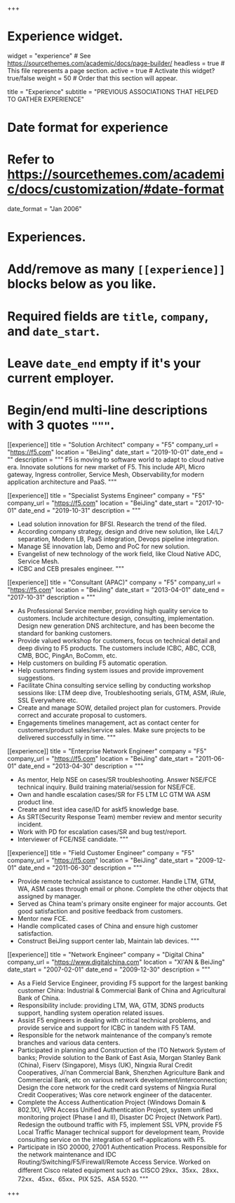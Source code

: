 +++
# Experience widget.
widget = "experience"  # See https://sourcethemes.com/academic/docs/page-builder/
headless = true  # This file represents a page section.
active = true  # Activate this widget? true/false
weight = 50  # Order that this section will appear.

title = "Experience"
subtitle = "PREVIOUS ASSOCIATIONS THAT HELPED TO GATHER EXPERIENCE"

# Date format for experience
#   Refer to https://sourcethemes.com/academic/docs/customization/#date-format
date_format = "Jan 2006"

# Experiences.
#   Add/remove as many `[[experience]]` blocks below as you like.
#   Required fields are `title`, `company`, and `date_start`.
#   Leave `date_end` empty if it's your current employer.
#   Begin/end multi-line descriptions with 3 quotes `"""`.
[[experience]]
  title = "Solution Architect"
  company = "F5"
  company_url = "https://f5.com"
  location = "BeiJing"
  date_start = "2019-10-01"
  date_end = ""
  description = """
 F5 is moving to software world to adapt to cloud native era. Innovate solutions for new market of F5. This include API, Micro gateway, Ingress controller, Service Mesh, Observability,for modern application architecture and PaaS.
  """

[[experience]]
  title = "Specialist Systems Engineer"
  company = "F5"
  company_url = "https://f5.com"
  location = "BeiJing"
  date_start = "2017-10-01"
  date_end = "2019-10-31"
  description = """
* Lead solution innovation for BFSI. Research the trend of the filed.
*  According company strategy, design and drive new solution, like L4/L7 separation, Modern LB, PaaS integration, Devops pipeline integration.
* Manage SE innovation lab, Demo and PoC for new solution.
* Evangelist of new technology of the work field, like Cloud Native ADC, Service Mesh.
* ICBC and CEB presales engineer.
  """

[[experience]]
  title = "Consultant (APAC)"
  company = "F5"
  company_url = "https://f5.com"
  location = "BeiJing"
  date_start = "2013-04-01"
  date_end = "2017-10-31"
  description = """
* As Professional Service member, providing high quality service to customers. Include architecture design, consulting, implementation. Design new generation DNS architecture, and has been become the standard for banking customers.
* Provide valued workshop for customers, focus on technical detail and deep diving to F5 products. The customers include ICBC, ABC, CCB, CMB, BOC, PingAn, BoComm, etc.
* Help customers on building F5 automatic operation.
* Help customers finding system issues and provide improvement suggestions.
* Facilitate China consulting service selling by conducting workshop sessions like: LTM deep dive, Troubleshooting serials, GTM, ASM, iRule, SSL Everywhere etc.
* Create and manage SOW, detailed project plan for customers. Provide correct and accurate proposal to customers.
* Engagements timelines management, act as contact center for customers/product sales/service sales. Make sure projects to be delivered successfully in time.
"""


[[experience]]
  title = "Enterprise Network Engineer"
  company = "F5"
  company_url = "https://f5.com"
  location = "BeiJing"
  date_start = "2011-06-01"
  date_end = "2013-04-30"
  description = """
* As mentor, Help NSE on cases/SR troubleshooting. Answer NSE/FCE technical inquiry. Build training material/session for NSE/FCE.
* Own and handle escalation cases/SR for F5 LTM LC GTM WA ASM product line.
* Create and test idea case/ID for askf5 knowledge base.
* As SRT(Security Response Team) member review and mentor security incident.
*  Work with PD for escalation cases/SR and bug test/report.
* Interviewer of FCE/NSE candidate.
"""

[[experience]]
  title = "Field Customer Engineer"
  company = "F5"
  company_url = "https://f5.com"
  location = "BeiJing"
  date_start = "2009-12-01"
  date_end = "2011-06-30"
  description = """
* Provide remote technical assistance to customer. Handle LTM, GTM, WA, ASM cases through email or phone. Complete the other objects that assigned by manager.
* Served as China team's primary onsite engineer for major accounts. Get good satisfaction and positive feedback from customers.
* Mentor new FCE.
* Handle complicated cases of China and ensure high customer satisfaction.
* Construct BeiJing support center lab, Maintain lab devices.
"""

[[experience]]
  title = "Network Engineer"
  company = "Digital China"
  company_url = "https://www.digitalchina.com"
  location = "XI'AN & BeiJing"
  date_start = "2007-02-01"
  date_end = "2009-12-30"
  description = """
* As a Field Service Engineer, providing F5 support for the largest banking customer China: Industrial & Commercial Bank of China and Agricultural Bank of China.
* Responsibility include: providing LTM, WA, GTM, 3DNS products support, handling system operation related issues.
* Assist F5 engineers in dealing with critical technical problems, and provide service and support for ICBC in tandem with F5 TAM.
* Responsible for the network maintenance of the company’s remote branches and various data centers.
* Participated in planning and Construction of the ITO Network System of banks; Provide solution to the Bank of East Asia, Morgan Stanley Bank (China), Fiserv (Singapore), Misys (UK), Ningxia Rural Credit Cooperatives, Ji’nan Commercial Bank, Shenzhen Agriculture Bank and Commercial Bank, etc on various network development/interconnection; Design the core network for the credit card systems of Ningxia Rural Credit Cooperatives; Was core network engineer of the datacenter.
* Complete the Access Authentication Project (Windows Domain & 802.1X), VPN Access Unified Authentication Project, system unified monitoring project (Phase I and II), Disaster DC Project (Network Part). Redesign the outbound traffic with F5, implement SSL VPN, provide F5 Local Traffic Manager technical support for development team, Provide consulting service on the integration of self-applications with F5.
* Participate in ISO 20000, 27001 Authentication Process. Responsible for the network maintenance and IDC Routing/Switching/F5/Firewall/Remote Access Service. Worked on different Cisco related equipment such as CISCO 29xx、35xx、28xx、72xx、45xx、65xx、PIX 525、ASA 5520.
"""

+++
